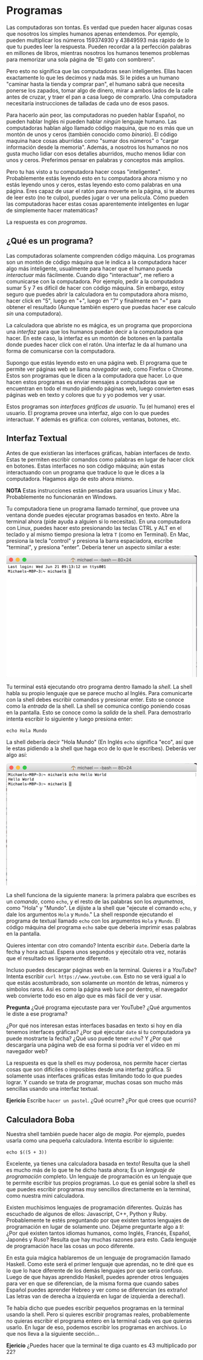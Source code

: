 # Programas

Las computadoras son tontas. Es verdad que pueden hacer algunas cosas que
nosotros los simples humanos apenas entendemos. Por ejemplo, pueden multiplicar
los números 159374930 y 43849593 más rápido de lo que tu puedes leer la
respuesta. Pueden recordar a la perfección palabras en millones de libros,
mientras nosotros los humanos tenemos problemas para memorizar una sola página
de "El gato con sombrero".

Pero esto no significa que las computadoras sean inteligentes. Ellas hacen
exactamente lo que les decimos y nada más. Si le pides a un humano "caminar
hasta la tienda y comprar pan", el humano sabrá que necesita ponerse los
zapados, tomar algo de dinero, mirar a ambos lados de la calle antes de cruzar,
y traer el pan a casa luego de comprarlo. Una computadora necesitaría
instrucciones de talladas de cada uno de esos pasos.

Para hacerlo aún peor, las computadoras no pueden hablar Español, no pueden
hablar Inglés ni pueden hablar _ningún_ lenguaje humano. Las computadoras hablan
algo llamado código maquina, que no es más que un montón de unos y ceros
(también conocido como _binario_). El código maquina hace cosas aburridas como
"sumar dos números" o "cargar información desde la memoria". Además, a nosotros
los humanos no nos gusta mucho lidiar con esos detalles aburridos, mucho menos
lidiar con unos y ceros. Preferimos pensar en palabras y conceptos más amplios.

Pero tu has visto a tu computadora hacer cosas "inteligentes". Probablemente
estás leyendo esto en tu computadora ahora mismo y no estás leyendo unos y
ceros, estas leyendo esto como palabras en una página. Eres capaz de usar el
ratón para moverte en la página, si te aburres de leer esto (no te culpo),
puedes jugar o ver una película. Cómo pueden las computadoras hacer estas cosas
aparentemente inteligentes en lugar de simplemente hacer matemáticas?

La respuesta es con _programas_.

## ¿Qué es un programa?

Las computadoras solamente comprenden código máquina. Los programas son un
montón de código máquina que le indica a la computadora hacer algo más
inteligente, usualmente para hacer que el humano pueda _interactuar_ más
fácilmente. Cuando digo "interactuar", me refiero a comunicarse con la
computadora.  Por ejemplo, pedir a la computadora sumar 5 y 7 es difícil de
hacer con código máquina. Sin embargo, estoy seguro que puedes abrir la
calculadora en tu computadora ahora mismo, hacer click en "5", luego en "+",
luego en "7" y finalmente en "=" para obtener el resultado (Aunque también
espero que puedas hacer ese calculo _sin_ una computadora).

La calculadora que abriste no es mágica, es un programa que proporciona una
_interfaz_ para que los humanos puedan decir a la computadora que hacer. En este
caso, la interfaz es un montón de botones en la pantalla donde puedes hacer
click con el ratón. Una interfaz le da al humano una forma de comunicarse con la
computadora.

Supongo que estás leyendo esto en  una página web. El programa que te permite
ver páginas web se llama _navegador web_, como Firefox o Chrome. Estos son
programas que le dicen a la computadora que hacer. Lo que hacen estos programas
es enviar mensajes a computadoras que se encuentran en todo el mundo pidiendo
páginas web, luego convierten esas páginas web en texto y colores que tu y yo
podemos ver y usar.

Estos programas son _interfaces gráficas de usuario_. Tu (el humano) eres el
usuario. El programa provee una interfaz, algo con lo que puedes interactuar. Y
además es gráfica: con colores, ventanas, botones, etc.

## Interfaz Textual

Antes de que existieran las interfaces gráficas, habían interfaces de _texto_.
Estas te permiten escribir comandos como palabras en lugar de hacer click en
botones. Estas interfaces no son código máquina; aún estas interactuando con un
programa que traduce lo que le dices a la computadora. Hagamos algo de esto
ahora mismo.

__NOTA__ Estas instrucciones están pensadas para usuarios Linux y Mac.
Probablemente no funcionarán en Windows.

Tu computadora tiene un programa llamado _terminal_, que provee una ventana
donde puedes ejecutar programas basados en texto. Abre la terminal ahora (pide
ayuda a alguien si lo necesitas). En una computadora con Linux, puedes hacer
esto presionando las teclas CTRL y ALT en el teclado y al mismo tiempo presiona
la letra `T` (como en Terminal). En Mac, presiona la tecla "control" y presiona
la barra espaciadora, escribe "terminal", y presiona "enter". Debería tener un
aspecto similar a este:

![Terminal](images/terminal.png)

Tu terminal está ejecutando otro programa dentro llamado la _shell_. La shell
habla su propio lenguaje que se parece mucho al Inglés. Para comunicarte con la
shell debes escribir comandos y presionar enter. Esto se conoce como la
_entrada_ de la shell. La shell se comunica contigo poniendo cosas en la
pantalla. Esto se conoce como la _salida_ de la shell. Para demostrarlo intenta
escribir lo siguiente y luego presiona enter:

    echo Hola Mundo

La shell debería decir "Hola Mundo" (En Inglés `echo` significa "eco", así que
le estas pidiendo a la shell que haga eco de lo que le escribes). Deberás ver
algo así:

![Shell Hola Mundo](images/shell-hello-world.png)

La shell funciona de la siguiente manera: la primera palabra que escribes es un
_comando_, como `echo`, y el resto de las palabras son los _argumetnos_, como
"Hola" y "Mundo". Le dijiste a la shell que "ejecute el comando `echo`, y dale
los argumentos `Hola` y `Mundo`." La shell responde ejecutando el programa de
textual llamado `echo` con los argumentos `Hola` y `Mundo`. El código máquina
del programa `echo` sabe que debería imprimir esas palabras en la pantalla.

Quieres intentar con otro comando? Intenta escribir `date`. Debería darte la
fecha y hora actual. Espera unos segundos y ejecútalo otra vez, notarás que el
resultado es ligeramente diferente.

Incluso puedes descargar páginas web en la terminal. Quieres ir a *YouTube*?
Intenta escribir `curl https://www.youtube.com`. Esto no se verá igual a lo que
estás acostumbrado, son solamente un montón de letras, números y símbolos raros.
Así es como la página web luce por dentro, el navegador web convierte todo eso
en algo que es más fácil de ver y usar.

__Pregunta__ ¿Qué programa ejecutaste para ver YouTube? ¿Qué argumentos le diste
a ese programa?

¿Por qué nos interesan estas interfaces basadas en texto si hoy en día tenemos
interfaces gráficas? ¿Por qué ejecutar `date` si tu computadora ya puede
mostrarte la fecha? ¿Qué uso puede tener `echo`? Y ¿Por qué descargaría una
página web de esa forma si podría ver el vídeo en mi navegador web?

La respuesta es que la shell es muy poderosa, nos permite hacer ciertas cosas
que son difíciles o imposibles desde una interfaz gráfica. Si solamente usas
interfaces gráficas estas limitando todo lo que puedes lograr. Y cuando se trata
de programar, muchas cosas son mucho más sencillas usando una interfaz textual.

__Ejericio__ Escribe `hacer un pastel`. ¿Qué ocurre? ¿Por qué crees que ocurrió?

## Calculadora Boba

Nuestra shell también puede hacer algo de _magia_. Por ejemplo, puedes usarla
como una pequeña calculadora. Intenta escribir lo siguiente:

    echo $((5 + 3))

Excelente, ya tienes una calculadora basada en texto! Resulta que la shell es
mucho más de lo que te he dicho hasta ahora; Es un _lenguaje de programación_
completo. Un lenguaje de programación es un lenguaje que te permite escribir tus
propios programas. Lo que es genial sobre la shell es que puedes escribir
programas muy sencillos directamente en la terminal, como nuestra mini
calculadora.

Existen muchísimos lenguajes de programación diferentes. Quizás has escuchado de
algunos de ellos: Javascript, C++, Python y Ruby. Probablemente te estés
preguntando por que existen tantos lenguajes de programación en lugar de
solamente uno. Déjame preguntarte algo a _ti_: ¿Por qué existen tantos idiomas
humanos, como Inglés, Francés, Español, Japonés y Ruso? Resulta que hay muchas
razones para esto. Cada lenguaje de programación hace las cosas un poco
diferente.

En esta guia mágica hablaremos de un lenguaje de programación llamado Haskell.
Como este será el primer lenguaje que aprendas, no te diré que es lo que lo hace
diferente de los demás lenguajes por que sería confuso. Luego de que hayas
aprendido Haskell, puedes aprender otros lenguajes para ver en que se
diferencian, de la misma forma que cuando sabes Español puedes aprender Hebreo
y ver como se diferencian (es extraño! Las letras van de derecha a izquierda en
lugar de izquierda a derecha!).

Te había dicho que puedes escribir pequeños programas en la terminal usando la
shell. Pero si quieres escribir programas reales, probablemente no quieras
escribir el programa entero en la terminal cada ves que quieras usarlo. En lugar
de eso, podemos escribir los programas en archivos. Lo que nos lleva a la
siguiente sección...

__Ejericio__ ¿Puedes hacer que la terminal te diga cuanto es 43 multiplicado por
22?
